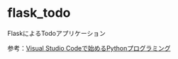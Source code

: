# flask_todo
FlaskによるTodoアプリケーション

参考：[Visual Studio Codeで始めるPythonプログラミング](https://www.atmarkit.co.jp/ait/series/10063/index.html)
